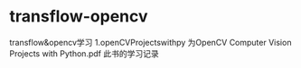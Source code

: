 # transflow-opencv
transflow&amp;opencv学习
1.openCVProjectswithpy 为OpenCV Computer Vision Projects with Python.pdf 此书的学习记录

